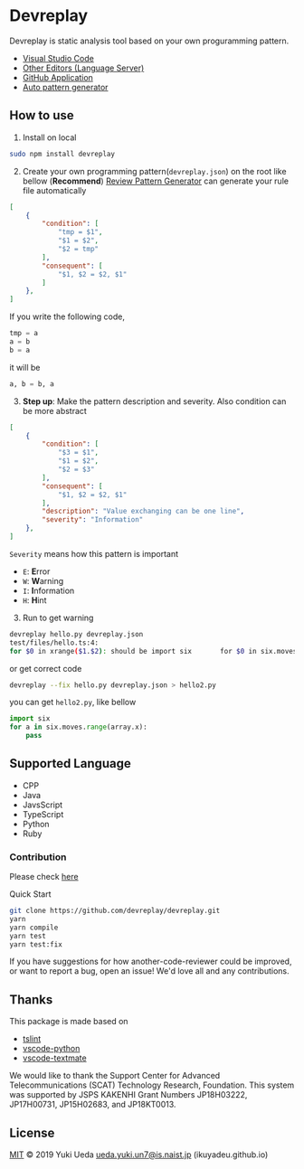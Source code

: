 # Devreplay

Devreplay is static analysis tool based on your own proguramming pattern.

* [Visual Studio Code](https://marketplace.visualstudio.com/items?itemName=Ikuyadeu.devreplay)
* [Other Editors (Language Server)](https://www.npmjs.com/package/devreplay-server)
* [GitHub Application](https://github.com/marketplace/dev-replay)
* [Auto pattern generator](https://github.com/devreplay/review_pattern_gen)

## How to use

1. Install on local

```sh
sudo npm install devreplay
```

2. Create your own programming pattern(`devreplay.json`) on the root like bellow
(**Recommend**) [Review Pattern Generator](https://github.com/Ikuyadeu/review_pattern_gen) can generate your rule file automatically
```json
[
    {
        "condition": [
            "tmp = $1",
            "$1 = $2",
            "$2 = tmp"
        ],
        "consequent": [
            "$1, $2 = $2, $1"
        ]
    },
]
```

If you write the following code,
```python
tmp = a
a = b
b = a
```
it will be
```python
a, b = b, a
```

3. **Step up**: Make the pattern description and severity. Also condition can be more abstract

```json
[
    {
        "condition": [
            "$3 = $1",
            "$1 = $2",
            "$2 = $3"
        ],
        "consequent": [
            "$1, $2 = $2, $1"
        ],
        "description": "Value exchanging can be one line",
        "severity": "Information"
    },
]
```


`Severity` means how this pattern is important
* `E`: **E**rror
* `W`: **W**arning
* `I`: **I**nformation
* `H`: **H**int

3. Run to get warning
```sh
devreplay hello.py devreplay.json
test/files/hello.ts:4:
for $0 in xrange($1.$2): should be import six       for $0 in six.moves.range($1.$2):
```
or get correct code
```sh
devreplay --fix hello.py devreplay.json > hello2.py
```
you can get `hello2.py`, like bellow

```python
import six
for a in six.moves.range(array.x):
    pass
```


## Supported Language

* CPP
* Java
* JavsScript
* TypeScript
* Python
* Ruby


### Contribution

Please check [here](https://github.com/devreplay/devreplay/blob/master/CONTRIBUTING.md)

Quick Start
```sh
git clone https://github.com/devreplay/devreplay.git
yarn
yarn compile
yarn test
yarn test:fix
```

If you have suggestions for how another-code-reviewer could be improved, or want to report a bug, open an issue! We'd love all and any contributions.

## Thanks

This package is made based on
* [tslint](https://palantir.github.io/tslint/)
* [vscode-python](https://github.com/Microsoft/vscode-python/blob/master/src/client/language/tokenizer.ts)
* [vscode-textmate](https://github.com/microsoft/vscode-textmate)

We would like to thank the Support Center for Advanced Telecommunications (SCAT) Technology Research, Foundation.
This system was supported by JSPS KAKENHI Grant Numbers JP18H03222, JP17H00731, JP15H02683, and JP18KT0013.

## License

[MIT](LICENSE) © 2019 Yuki Ueda <ueda.yuki.un7@is.naist.jp> (ikuyadeu.github.io)
